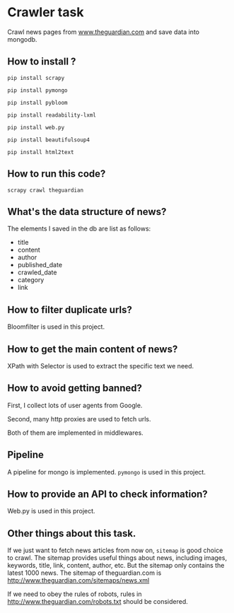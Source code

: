 # Crawler task 

Crawl news pages from www.theguardian.com and save data into mongodb.

## How to install ?

`pip install scrapy`

`pip install pymongo`

`pip install pybloom`

`pip install readability-lxml`

`pip install web.py`

`pip install beautifulsoup4`

`pip install html2text`

## How to run this code?

`scrapy crawl theguardian`

## What's the data structure of news?
The elements I saved in the db are list as follows:

* title
* content
* author
* published_date
* crawled_date
* category
* link


## How to filter duplicate urls?
Bloomfilter is used in this project.

## How to get the main content of news?
XPath with Selector is used to extract the specific text we need.


## How to avoid getting banned?

First, I collect lots of user agents from Google.

Second, many http proxies are used to fetch urls.

Both of them are implemented in middlewares.

    
## Pipeline
A pipeline for mongo is implemented.
`pymongo` is used in this project.


## How to provide an API to check information?
Web.py is used in this project.



## Other things about this task.
If we just want to fetch news articles from now on, `sitemap` is good choice to crawl.
The sitemap provides useful things about news, including images, keywords, title, link, content, author, etc.
But the sitemap only contains the latest 1000 news.
The sitemap of theguardian.com is http://www.theguardian.com/sitemaps/news.xml

If we need to obey the rules of robots, rules in http://www.theguardian.com/robots.txt should be considered.
